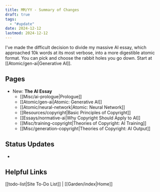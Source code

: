 ```yaml
---
title: MM/YY - Summary of Changes
draft: true
tags:
  - "#update"
date: 2024-12-12
lastmod: 2024-12-12
---
```

I've made the difficult decision to divide my massive AI essay, which approached 10k words at its most verbose, into a more digestible atomic format. You can pick and choose the rabbit holes you go down. Start at [[Atomic/gen-ai|Generative AI]].
## Pages
- New: **The AI Essay**
	- [[Misc/ai-prologue|Prologue]]
	- [[Atomic/gen-ai|Atomic: Generative AI]]
	- [[Atomic/neural-network|Atomic: Neural Network]]
	- [[Resources/copyright|Basic Principles of Copyright]]
	- [[Essays/normative-ai|Why Copyright Should Apply to AI]]
	- [[Misc/training-copyright|Theories of Copyright: AI Training]]
	- [[Misc/generation-copyright|Theories of Copyright: AI Output]]
## Status Updates
- 
## Helpful Links
[[todo-list|Site To-Do List]] | [[Garden/index|Home]]
